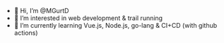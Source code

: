 - 👋 Hi, I’m @MGurtD
- 👀 I’m interested in web development & trail running 
- 🌱 I’m currently learning Vue.js, Node.js, go-lang & CI+CD (with github actions) 

<!---
MGurtD/MGurtD is a ✨ special ✨ repository because its `README.md` (this file) appears on your GitHub profile.
You can click the Preview link to take a look at your changes.
--->
